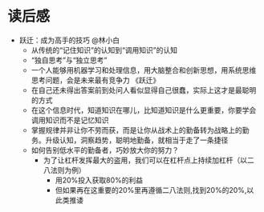 # 读后感

- 跃迁：成为高手的技巧  @林小白
    - 从传统的“记住知识”的认知到“调用知识”的认知
    - “独自思考”与“独立思考”
    - 一个人能够用机器学习和处理信息，用大脑整合和创新思想，用系统思维思考问题，会是未来最有竞争力 《跃迁》
    - 在自己还未得出答案前到处问人看似显得自己很蠢，实际上这才是最聪明的方式
    - 在这个信息时代，知道知识在哪儿，比知道知识是什么更重要，你要学会调用知识而不是记忆知识
    - 掌握规律并非让你不劳而获，而是让你从战术上的勤备转为战略上的勤务。升级认知，洞察趋势，聪明地勤备，就相当于走了一条捷径
    - 如何告别低水平的勤备者，巧妙放大你的努力？
        - 为了让杠杆发挥最大的盗用，我们可以在杠杆点上持续加杠杆（以二八法则为例）
            - 用20%投入获取80%的利益
            - 但如果再在这重要的20%里再遵循二八法则,找到20%的20%,以此类推诿
